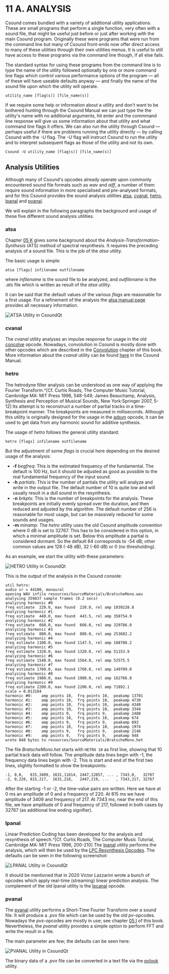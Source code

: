 # 11 A. ANALYSIS

Csound comes bundled with a variety of additional utility applications.
These are small programs that perform a single function, very often with
a sound file, that might be useful just before or just after working
with the main Csound program. Originally these were programs that were
run from the command line but many of Csound front-ends now offer direct
access to many of these utilities through their own utilities menus. It
is useful to still have access to these programs via the command line
though, if all else fails.

The standard syntax for using these programs from the command line is to
type the name of the utility followed optionally by one or more command
line flags which control various performance options of the program —
all of these will have useable defaults anyway — and finally the name of
the sound file upon which the utility will operate.

    utility_name [flag(s)] [file_name(s)]

If we require some help or information about a utility and don't want
to be bothered hunting through the Csound Manual we can just type the
the utility's name with no additional arguments, hit enter and the
commmand line response will give us some information about that utility
and what command line flags it offers. We can also run the utility
through Csound — perhaps useful if there are problems running the
utility directly — by calling Csound with the _-U_ flag. The _-U_ flag will
instruct Csound to run the utility and to interpret subsequent flags as
those of the utility and not its own.

    Csound -U utility_name [flag(s)] [file_name(s)]

## Analysis Utilities

Although many of Csound's opcodes already operate upon commonly
encountered sound file formats such as _wav_ and _aiff_, a number of
them require sound information in more specialised and pre-analysed
formats, and for this Csound provides the sound analysis utilities
[atsa](https://csound.com/docs/manual/UtilityAtsa.html),
[cvanal](https://csound.com/docs/manual/cvanal.html),
[hetro](https://csound.com/docs/manual/hetro.html),
[lpanal](https://csound.com/docs/manual/lpanal.html) and
[pvanal](https://csound.com/docs/manual/pvanal.html).

We will explain in the following paragraphs the background and usage of these five different sound analysis utilities.

### atsa

Chapter [05 K](05-k-ats-resynthesis.md) gives some background about
the _Analysis-Transformation-Synthesis_ (ATS) method of spectral resynthesis.
It requires the preceding analysis of a sound file. This is the job of the _atsa_ utility.

The basic usage is simple:

    atsa [flags] infilename outfilename

where _infilename_ is the sound file to be analyzed, and _outfilename_ is
the _.ats_ file which is written as result of the _atsa_ utility.

It can be said that the default values of the various _flags_ are reasonable for a first usage.
For a refinement of the analysis the [atsa manual page](https://csound.com/docs/manual/UtilityAtsa.html) provides
all necessary information.

![ATSA Utility in CsoundQt](../resources/images/11-a-atsa.png)

### cvanal

The _cvanal_ utility analyses an impulse response for usage in
the old [concolve](https://csound.com/docs/manual/convolve.html) opcode.
Nowadays, convolution in Csound is mostly done with other opcodes which are described in
the [Convolution](05-h-convolution.md) chapter of this book.
More information about the _cvanal_ utility can be
found [here](https://csound.com/docs/manual/cvanal.html) in the Csound Manual.

### hetro

The hetrodyne filter analysis can be understood as one way of applying the Fourier Transform.^[Cf. Curtis Roads,
The Computer Music Tutorial, Cambridge MA: MIT Press 1996, 548-549;
James Beauchamp, Analysis, Synthesis and Perception of Musical Sounds, New York:Springer 2007, 5-12]
Its attempt is to reconstruct a number of partial tracks in a time-breakpoint manner. The breakpoints are measured in milliseconds.
Although this utility is originally designed for the usage in
the [adsyn](https://csound.com/docs/manual/adsyn.html) opcode,
it can be used to get data from any harmonic sound for additive synthesis.

The usage of _hetro_ follows the general utility standard:

    hetro [flags] infilename outfilename

But the adjustment of some _flags_ is crucial here depending on the desired usage of the analysis:

- **-f** _begfreq_: This is the estimated frequency of the fundamental.
  The default is 100 Hz, but it should be adjusted as good as possible to
  the real fundamental frequency of the input sound.
- **-h** _partials_: This is the number of partials the utility will analyze and write in the output file.
  The default number of 10 is quite low and will usually result in a dull sound in the resynthesis.
- **-n** _brkpts_: This is the number of breakpoints for the analysis.
  These breakpoints are initially evenly spread over the duration,
  and then reduced and adjusted by the algorithm.
  The default number of 256 is reasonable for most usage,
  but can be massively reduced for some sounds and usages.
- **-m** _minamp_: The _hetro_ utility uses the old Csound amplitude convention where 0 dB is set to 32767.
  This has to be considered in this option, in which a minimal amplitude is set.
  Below this amplitude a partial is considered dormant.
  So the default 64 corresponds to -54 dB; other common values
  are 128 (-48 dB), 32 (-60 dB) or 0 (no thresholding).

As an example, we start the utility with these parameters:

![HETRO Utility in CsoundQt](../resources/images/11-a-hetro.png)

This is the output of the analysis in the Csound console:

```
util hetro:
audio sr = 44100, monaural
opening WAV infile resources/SourceMaterials/BratscheMono.wav
analysing 359837 sample frames (8.2 secs)
analyzing harmonic #0
freq estimate  220.0, max found  220.0, rel amp 1039228.8
analyzing harmonic #1
freq estimate  440.0, max found  443.5, rel amp 358754.9
analyzing harmonic #2
freq estimate  660.0, max found  660.0, rel amp 329786.0
analyzing harmonic #3
freq estimate  880.0, max found  880.0, rel amp 253682.2
analyzing harmonic #4
freq estimate 1100.0, max found 1147.5, rel amp 188708.2
analyzing harmonic #5
freq estimate 1320.0, max found 1320.0, rel amp 51153.9
analyzing harmonic #6
freq estimate 1540.0, max found 1564.8, rel amp 52575.5
analyzing harmonic #7
freq estimate 1760.0, max found 1760.0, rel amp 149709.0
analyzing harmonic #8
freq estimate 1980.0, max found 1980.0, rel amp 162766.8
analyzing harmonic #9
freq estimate 2200.0, max found 2200.0, rel amp 71892.1
scale = 0.013184
harmonic #0:	amp points 10, 	frq points 10,	peakamp 13701
harmonic #1:	amp points 10, 	frq points 10,	peakamp 4730
harmonic #2:	amp points 10, 	frq points 10,	peakamp 4348
harmonic #3:	amp points 10, 	frq points 10,	peakamp 3344
harmonic #4:	amp points 9, 	frq points 9,	peakamp 2488
harmonic #5:	amp points 10, 	frq points 10,	peakamp 674
harmonic #6:	amp points 9, 	frq points 9,	peakamp 693
harmonic #7:	amp points 10, 	frq points 10,	peakamp 1974
harmonic #8:	amp points 9, 	frq points 9,	peakamp 2146
harmonic #9:	amp points 9, 	frq points 9,	peakamp 948
wrote 848 bytes to resources/SourceMaterials/BratscheMono.het
```

The file _BratscheMono.het_ starts with `HETRO 10` as first line,
showing that 10 partial track data will follow.
The amplitude data lines begin with -1, the frequency data lines begin with -2.
This is start and end of the first two lines, slightly formatted to show the breakpoints:

```
-1, 0,0,   815,3409, 1631,11614, 2447,12857, ... , 7343,0,   32767
-2, 0,220, 815,217,  1631,218,   2447,219, ...   , 7343,217, 32767
```

After the starting -1 or -2, the time-value pairs are written.
Here we have at 0 ms an amplitude of 0 and a frequency of 220.
At 815 ms we have amplitude of 3409 and frequency of 217.
At 7343 ms, near the end of this file, we have amplitude of 0 and frequency of 217,
followed in both cases by 32767 (as additional line ending signifier).

### lpanal

Linear Prediction Coding has been developed for the analysis and resynthesis of speech.^[Cf. Curtis Roads,
The Computer Music Tutorial, Cambridge MA: MIT Press 1996, 200-210]
The [lpanal](https://csound.com/docs/manual/lpanal.html) utility
performs the analysis, which will then be used by the
[LPC Resynthesis Opcodes](https://csound.com/docs/manual/SpectralLpcresyn.html).
The defaults can be seen in the following screenshot:

![LPANAL Utility in CsoundQt](../resources/images/11-a-lpanal.png)

It should be mentioned that in 2020 Victor Lazzarini wrote a bunch of
opcodes which apply real-time (streaming) linear prediction analysis.
The complement of the old lpanal utility is
the [lpcanal](https://csound.com/docs/manual/lpcanal.html) opcode.

### pvanal

The [pvanal](https://csound.com/docs/manual/pvanal.html) utility performs a
Short-Time Fourier Transform over a sound file.
It will produce a _.pvx_ file which can be used by the old _pv_-opcodes.
Nowadays the _pvs_-opcodes are mostly in use;
see chapter [05 I](05-i-fourier-analysis-spectral-processing.md) of this book.
Nevertheless, the _pvanal_ utility provides a simple option to perform
FFT and write the result in a file.

The main parameter are few; the defaults can be seen here:

![PVANAL Utility in CsoundQt](../resources/images/11-a-pvanal.png)

The binary data of a _.pvx_ file can be converted in a text file via
the [pvlook](https://csound.com/docs/manual/pvlook.html) utility.
